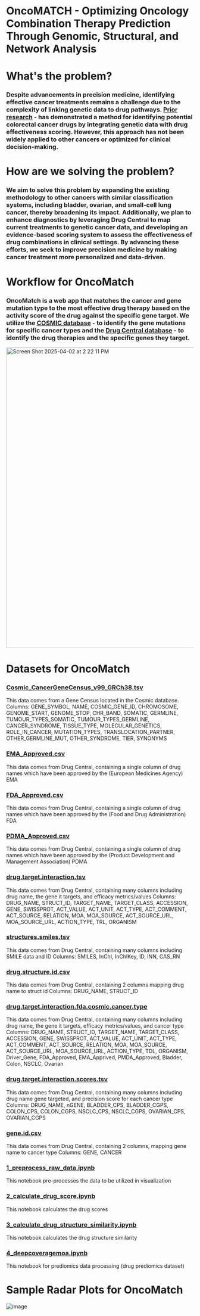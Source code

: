 # OncoMATCH - Optimizing Oncology Combination Therapy Prediction Through Genomic, Structural, and Network Analysis

# What's the problem?
### Despite advancements in precision medicine, identifying effective cancer treatments remains a challenge due to the complexity of linking genetic data to drug pathways. [Prior research](https://osf.io/preprints/biohackrxiv/c5wtr_v1) - has demonstrated a method for identifying potential colorectal cancer drugs by integrating genetic data with drug effectiveness scoring. However, this approach has not been widely applied to other cancers or optimized for clinical decision-making.

# How are we solving the problem?
### We aim to solve this problem by expanding the existing methodology to other cancers with similar classification systems, including bladder, ovarian, and small-cell lung cancer, thereby broadening its impact. Additionally, we plan to enhance diagnostics by leveraging Drug Central to map current treatments to genetic cancer data, and developing an evidence-based scoring system to assess the effectiveness of drug combinations in clinical settings. By advancing these efforts, we seek to improve precision medicine by making cancer treatment more personalized and data-driven.

# Workflow for OncoMatch
### OncoMatch is a web app that matches the cancer and gene mutation type to the most effective drug therapy based on the activity score of the drug against the specific gene target. We utilize the [COSMIC database](https://cancer.sanger.ac.uk/cosmic/browse/tissue?wgs=off&sn=ovary&ss=all&hn=all&sh=&in=t&src=tissue&all_data=n) - to identify the gene mutations for specific cancer types and the [Drug Central database](https://drugcentral.org/) - to identify the drug therapies and the specific genes they target.
<img width="807" alt="Screen Shot 2025-04-02 at 2 22 11 PM" src="https://github.com/user-attachments/assets/4a595176-0375-4500-9a64-d740717ec0cb" />

# Datasets for OncoMatch
### [Cosmic_CancerGeneCensus_v99_GRCh38.tsv](data/Cosmic/Cosmic_CancerGeneCensus_v99_GRCh38.tsv)
This data comes from a Gene Census located in the Cosmic database. Columns: GENE_SYMBOL, NAME, COSMIC_GENE_ID, CHROMOSOME, GENOME_START, GENOME_STOP, CHR_BAND, SOMATIC, GERMLINE, TUMOUR_TYPES_SOMATIC, TUMOUR_TYPES_GERMLINE, CANCER_SYNDROME, TISSUE_TYPE, MOLECULAR_GENETICS, ROLE_IN_CANCER, MUTATION_TYPES, TRANSLOCATION_PARTNER, OTHER_GERMLINE_MUT, OTHER_SYNDROME, TIER, SYNONYMS

### [EMA_Approved.csv](data/DrugCentral/raw_data/EMA_Approved.csv)
This data comes from Drug Central, containing a single column of drug names which have been approved by the (European Medicines Agency) EMA

### [FDA_Approved.csv](data/DrugCentral/raw_data/FDA_Approved.csv)
This data comes from Drug Central, containing a single column of drug names which have been approved by the (Food and Drug Administration) FDA

### [PDMA_Approved.csv](data/DrugCentral/raw_data/PMDA_Approved.csv)
This data comes from Drug Central, containing a single column of drug names which have been approved by the (Product Development and Management Association) PDMA

### [drug.target.interaction.tsv](data/DrugCentral/raw_data/drug.target.interaction.tsv)
This data comes from Drug Central, containing many columns including drug name, the gene it targets, and efficacy metrics/values
Columns: DRUG_NAME, STRUCT_ID, TARGET_NAME, TARGET_CLASS, ACCESSION, GENE, SWISSPROT, ACT_VALUE, ACT_UNIT, ACT_TYPE, ACT_COMMENT, ACT_SOURCE, RELATION, MOA, MOA_SOURCE, ACT_SOURCE_URL, MOA_SOURCE_URL, ACTION_TYPE, TRL, ORGANISM

### [structures.smiles.tsv](data/DrugCentral/raw_data/structures.smiles.tsv)
This data comes from Drug Central, containing many columns including SMILE data and ID
Columns: SMILES, InChl, InChlKey, ID, INN, CAS_RN

### [drug.structure.id.csv](data/DrugCentral/processed_data/drug.structure.id.csv)
This data comes from Drug Central, containing 2 columns mapping drug name to struct id
Columns: DRUG_NAME, STRUCT_ID

### [drug.target.interaction.fda.cosmic.cancer.type](data/DrugCentral/processed_data/drug.target.interaction.fda.cosmic.cancer.type.tsv)
This data comes from Drug Central, containing many columns including drug name, the gene it targets, efficacy metrics/values, and cancer type
Columns: DRUG_NAME, STRUCT_ID, TARGET_NAME, TARGET_CLASS, ACCESSION, GENE, SWISSPROT, ACT_VALUE, ACT_UNIT, ACT_TYPE, ACT_COMMENT, ACT_SOURCE, RELATION, MOA, MOA_SOURCE, ACT_SOURCE_URL, MOA_SOURCE_URL, ACTION_TYPE, TDL, ORGANISM, Driver_Gene, FDA_Approved, EMA_Apprived, PMDA_Approved, Bladder, Colon, NSCLC, Ovarian

### [drug.target.interaction.scores.tsv](data/DrugCentral/processed_data/drug.target.interaction.scores.tsv)
This data comes from Drug Central, containing many columns including drug name gene targeted, and precision score for each cancer type
Columns: DRUG_NAME, nGENE, BLADDER_CPS, BLADDER_CGPS, COLON_CPS, COLON_CGPS, NSCLC_CPS, NSCLC_CGPS, OVARIAN_CPS, OVARIAN_CGPS

### [gene.id.csv](data/DrugCentral/processed_data/gene.id.csv)
This data comes from Drug Central, containing 2 columns, mapping gene name to cancer type
Columns: GENE, CANCER

### [1_preprocess_raw_data.ipynb](notebooks/1_preprocess_raw_data.ipynb)
This notebook pre-processes the data to be utilized in visualization

### [2_calculate_drug_score.ipynb](notebooks/2_calculate_drug_score.ipynb)
This notebook calculates the drug scores

### [3_calculate_drug_structure_similarity.ipynb](notebooks/3_calculate_structure_similarity.ipynb)
This notebook calculates the drug structure similarity

### [4_deepcoveragemoa.ipynb](notebooks/4_deepcoveragemoa.ipynb)
This notebook for prediomics data processing (drug prediomics dataset)

 # Sample Radar Plots for OncoMatch
![image](https://github.com/user-attachments/assets/7fb4a0ac-dce8-4675-9d52-820486dad6da)
